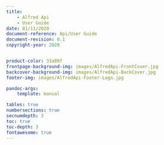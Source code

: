```yaml
---
title:
    - Alfred Api 
    - User Guide
date: 01/11/2020
document-reference: Api/User Guide
document-revision: 0.1
copyright-year: 2020


product-color: 33a89f
frontpage-background-img: images/AlfredApi-FrontCover.jpg
backcover-background-img: images/AlfredApi-BackCover.jpg
footer-img: images/AlfredApi-Footer-Logo.jpg

pandoc-args:
    template: manual

tables: true
numbersections: true
secnumdepth: 3
toc: true
toc-depth: 3
fontawesome: true
---
```

